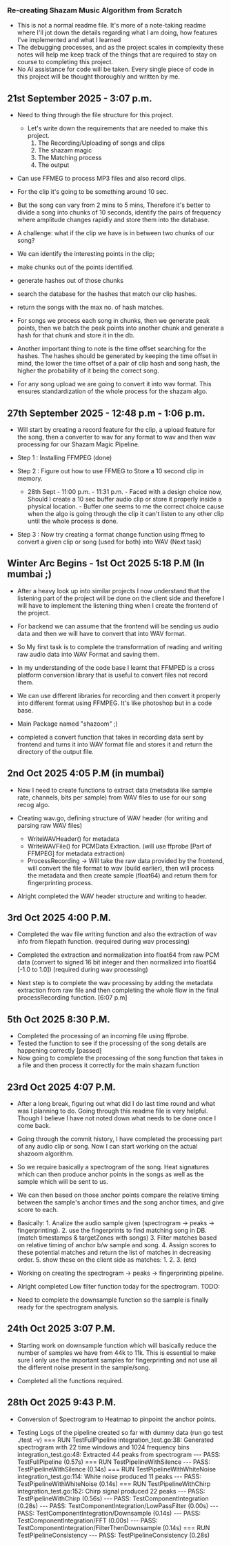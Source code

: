 ### Re-creating Shazam Music Algorithm from Scratch

- This is not a normal readme file. It's more of a note-taking readme where I'll jot down
  the details regarding what I am doing, how features I've implemented and what I learned
- The debugging processes, and as the project scales in complexity these notes will help me keep track of the things that are required to stay on course to completing this project.
- No AI assistance for code will be taken. Every single piece of code in this project will be thought thoroughly and written by me.

## 21st September 2025 - 3:07 p.m.

- Need to thing through the file structure for this project.
  - Let's write down the requirements that are needed to make this project.
    1. The Recording/Uploading of songs and clips
    2. The shazam magic 
    3. The Matching process
    4. The output 

- Can use FFMEG to process MP3 files and also record clips. 
- For the clip it's going to be something around 10 sec.
- But the song can vary from 2 mins to 5 mins, Therefore it's better to divide a song into chunks of 10 seconds, identify the pairs of frequency where amplitude changes rapidly and store them into the database.
- A challenge: what if the clip we have is in between two chunks of our song? 
- We can identify the interesting points in the clip;
- make chunks out of the points identified.
- generate hashes out of those chunks
- search the database for the hashes that match our clip hashes.
- return the songs with the max no. of hash matches.

- For songs we process each song in chunks, then we generate peak points,
then we batch the peak points into another chunk and generate a hash for that chunk and store it in the db.

- Another important thing to note is the time offset searching for the hashes. The hashes should be generated by keeping the time offset in mind, the lower the time offset of a pair of clip hash and song hash, the higher the probability of it being the correct song.

- For any song upload we are going to convert it into wav format. This ensures standardization of the whole process for the shazam algo.


## 27th September 2025 - 12:48 p.m - 1:06 p.m. 

- Will start by creating a record feature for the clip, a upload feature for the song, then a converter to wav for any format to wav and then wav processing for our Shazam Magic Pipeline.

- Step 1 : Installing FFMPEG (done)

- Step 2 : Figure out how to use FFMEG to Store a 10 second clip in memory. 
  - 28th Sept - 11:00 p.m. - 11:31 p.m.
           - Faced with a design choice now, Should I create a 10 sec buffer audio clip or store it properly inside a physical location. 
           - Buffer one seems to me the correct choice cause when the algo is going through the clip it can't listen to any other clip until the whole process is done.

- Step 3 : Now try creating a format change function using ffmeg to convert a given clip or song (used for both) into WAV (Next task)

## Winter Arc Begins - 1st Oct 2025 5:18 P.M (In mumbai ;)

- After a heavy look up into similar projects I now understand that the listening part of the project will be done on the client side and therefore I will have to implement the listening thing when I create the frontend of the project. 

- For backend we can assume that the frontend will be sending us audio data and then we will have to convert that into WAV format.

- So My first task is to complete the transformation of reading and writing raw audio data into WAV Format and saving them.

- In my understanding of the code base I learnt that FFMPED is a cross platform conversion library that is useful to convert files not record them. 

- We can use different libraries for recording and then convert it properly into different format using FFMPEG. It's like photoshop but in a code base.

- Main Package named "shazoom" ;)

- completed a convert function that takes in recording data sent by frontend and turns it into WAV format file and stores it and return the directory of the output file.

## 2nd Oct 2025 4:05 P.M (in mumbai)
- Now I need to create functions to extract data (metadata like sample rate, channels, bits per sample) from WAV files to use for our song recog algo.

- Creating wav.go, defining structure of WAV header (for writing and parsing raw WAV files)
  - WriteWAVHeader() for metadata
  - WriteWAVFile() for PCMData Extraction. (will use ffprobe [Part of FFMPEG] for metadata extraction)
  - ProcessRecording -> Will take the raw data provided by the frontend, will convert the file format to wav (build earlier), then will process the metadata and then create sample (float64) and return them for fingerprinting process.

- Alright completed the WAV header structure and writing to header. 

## 3rd Oct 2025 4:00 P.M.
 
- Completed the wav file writing function and also the extraction of wav info from filepath function. (required during wav processing)

- Completed the extraction and normalization into float64 from raw PCM data (convert to signed 16 bit integer and then normalized into float64 [-1.0 to 1.0]) (required during wav processing)

- Next step is to complete the wav processing by adding the metadata extraction from raw file and then completing the whole flow in the final processRecording function. [6:07 p.m]

## 5th Oct 2025 8:30 P.M.

- Completed the processing of an incoming file using ffprobe.
- Tested the function to see if the processing of the song details are happening correctly [passed]
- Now going to complete the processing of the song function that takes in a file and then process it correctly for the main shazam function


## 23rd Oct 2025 4:07 P.M.

- After a long break, figuring out what did I do last time round and what was I planning to do. Going through this readme file is very helpful. Though I believe I have not noted down what needs to be done once I come back.

- Going through the commit history, I have completed the processing part of any audio clip or song. Now I can start working on the actual shazoom algorithm.

- So we require basically a spectrogram of the song. Heat signatures which can then produce anchor points in the songs as well as the sample which will be sent to us. 

- We can then based on those anchor points compare the relative timing between the sample's anchor times and the song anchor times, and give score to each. 

- Basically: 
            1. Analize the audio sample given (spectrogram -> peaks -> fingerprinting). 
            2. use the fingerprints to find matching song in DB. (match timestamps & targetZones with songs)
            3. Filter matches based on relative timing of anchor b/w sample and song.
            4. Assign scores to these potential matches and return the list of matches in decreasing order.
            5. show these on the client side as matches: 1. 2. 3. (etc)

- Working on creating the spectrogram -> peaks -> fingerprinting pipeline.

- Alright completed Low filter function today for the spectrogram. 
TODO: 
- Need to complete the downsample function so the sample is finally ready for the spectrogram analysis.

## 24th Oct 2025 3:07 P.M.

- Starting work on downsample function which will basically reduce the number of samples we have from 44k to 11k. This is essential to make sure I only use the important samples for fingerprinting and not use all the different noise present in the sample/song.

- Completed all the functions required.

## 28th Oct 2025 9:43 P.M.

- Conversion of Spectrogram to Heatmap to pinpoint the anchor points.

- Testing Logs of the pipeline created so far with dummy data (run go test ./test -v)
=== RUN   TestFullPipeline
    integration_test.go:38: Generated spectrogram with 22 time windows and 1024 frequency bins
    integration_test.go:48: Extracted 44 peaks from spectrogram
--- PASS: TestFullPipeline (0.57s)
=== RUN   TestPipelineWithSilence
--- PASS: TestPipelineWithSilence (0.14s)
=== RUN   TestPipelineWithWhiteNoise
    integration_test.go:114: White noise produced 11 peaks
--- PASS: TestPipelineWithWhiteNoise (0.14s)
=== RUN   TestPipelineWithChirp
    integration_test.go:152: Chirp signal produced 22 peaks
--- PASS: TestPipelineWithChirp (0.56s)
--- PASS: TestComponentIntegration (0.28s)
    --- PASS: TestComponentIntegration/LowPassFilter (0.00s)
    --- PASS: TestComponentIntegration/Downsample (0.14s)
    --- PASS: TestComponentIntegration/FFT (0.00s)
    --- PASS: TestComponentIntegration/FilterThenDownsample (0.14s)
=== RUN   TestPipelineConsistency
--- PASS: TestPipelineConsistency (0.28s)


